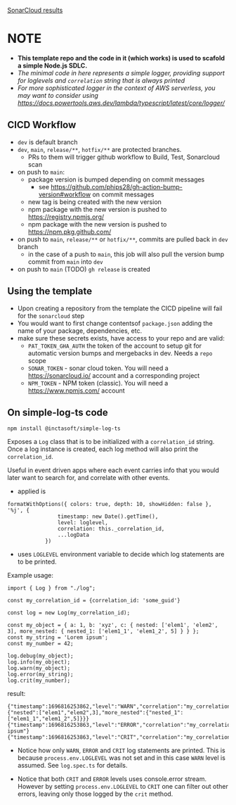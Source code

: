 [SonarCloud results](https://sonarcloud.io/summary/overall?id=inctasoft_simple-log-ts)

# NOTE
- __This template repo and the code in it (which works) is used to scafold a simple Node.js SDLC.__
- _The minimal code in here represents a simple logger, providing support for loglevels and `correlation` string that is always printed_
- _For more sophisticated logger in the context of AWS serverless, you may want to consider using https://docs.powertools.aws.dev/lambda/typescript/latest/core/logger/_

## CICD Workflow

- `dev` is default branch
- `dev`, `main`, `release/**`, `hotfix/**` are protected branches.
  - PRs to them will trigger github workflow to Build, Test, Sonarcloud scan
- on push to  `main`:
  - package version is bumped depending on commit messages
    - see https://github.com/phips28/gh-action-bump-version#workflow on commit messages
  - new tag is being created with the new version
  - npm package with the new version is pushed to https://registry.npmjs.org/
  - npm package with the new version is pushed to https://npm.pkg.github.com/
- on push to `main`, `release/**` or `hotfix/**`, commits are pulled back in `dev` branch 
  - in the case of a push to `main`, this job will also pull the version bump commit from `main` into `dev`
- on push to `main` (TODO) `gh release` is created

## Using the template 

- Upon creating a repository from the template the CICD pipeline will fail for the `sonarcloud` step
- You would want to first change contentsof `package.json` adding the name of your package, dependencies, etc.
- make sure these secrets exists, have access to your repo and are valid:
  - `PAT_TOKEN_GHA_AUTH` the token of the account to setup git for automatic version bumps and mergebacks in dev. Needs a `repo` scope
  - `SONAR_TOKEN` - sonar cloud token. You will need a https://sonarcloud.io/ account and a corresponding project
  - `NPM_TOKEN` - NPM token (classic). You will need a https://www.npmjs.com/ account
## On simple-log-ts code

```
npm install @inctasoft/simple-log-ts
```

Exposes a `Log` class that is to be initialized with a `correlation_id` string. Once a log instance is created, each log method will also print the `correlation_id`.

Useful in event driven apps where each event carries info that you would later want to search for, and correlate with other events.

- applied is 
```
formatWithOptions({ colors: true, depth: 10, showHidden: false }, '%j', {
                timestamp: new Date().getTime(),
                level: loglevel,
                correlation: this._correlation_id,
                ...logData
            }) 
```
- uses `LOGLEVEL` environment variable to decide which log statements are to be printed.

Example usage: 

```
import { Log } from "./log";

const my_correlation_id = {correlation_id: 'some_guid'} 

const log = new Log(my_correlation_id);

const my_object = { a: 1, b: 'xyz', c: { nested: ['elem1', 'elem2', 3], more_nested: { nested_1: ['elem1_1', 'elem1_2', 5] } } };
const my_string = 'Lorem ipsum';
const my_number = 42;

log.debug(my_object);
log.info(my_object);
log.warn(my_object);
log.error(my_string);
log.crit(my_number);

```

result:

```
{"timestamp":1696816253862,"level":"WARN","correlation":"my_correlation_id","a":1,"b":"xyz","c":{"nested":["elem1","elem2",3],"more_nested":{"nested_1":["elem1_1","elem1_2",5]}}}
{"timestamp":1696816253863,"level":"ERROR","correlation":"my_correlation_id","data":"Lorem ipsum"}
{"timestamp":1696816253863,"level":"CRIT","correlation":"my_correlation_id","data":42}
```

- Notice how only `WARN`, `ERROR` and `CRIT` log statements are printed. This is because `process.env.LOGLEVEL` was not set and in this case `WARN` level is assumed. See `log.spec.ts` for details. 

- Notice that both `CRIT` and `ERROR` levels uses console.error stream. However by setting `process.env.LOGLEVEL` to `CRIT` one can filter out other errors, leaving only those logged by the `crit` method.
